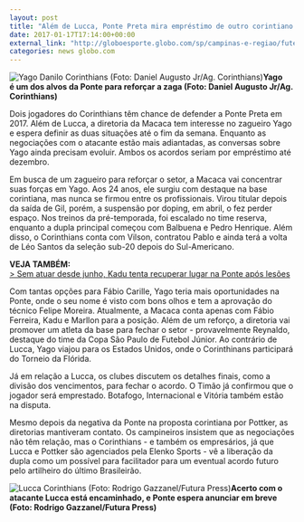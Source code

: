 ```yaml
---
layout: post
title: "Além de Lucca, Ponte Preta mira empréstimo de outro corintiano: Yago "
date: 2017-01-17T17:14:00+00:00
external_link: "http://globoesporte.globo.com/sp/campinas-e-regiao/futebol/noticia/2017/01/alem-de-lucca-ponte-preta-mira-emprestimo-de-outro-corintiano-yago.html"
categories: news globo.com
---
```

 ![Yago Danilo Corinthians (Foto: Daniel Augusto Jr/Ag. Corinthians)](http://s2.glbimg.com/hBX4qMRVpa1d3LRFMbVK_pQSJ_c=/0x0:1030x1364/300x397/s.glbimg.com/es/ge/f/original/2016/06/28/a3075f103148.jpg "Yago Danilo Corinthians (Foto: Daniel Augusto Jr/Ag. Corinthians)")**Yago é&nbsp;um dos alvos da Ponte para reforçar a zaga (Foto: Daniel Augusto Jr/Ag. Corinthians)**

Dois jogadores do Corinthians têm chance de defender a Ponte Preta em 2017. Além de Lucca, a diretoria da Macaca tem interesse no zagueiro Yago e espera definir as duas situações até o fim da semana. Enquanto as negociações com o atacante estão mais adiantadas, as conversas sobre Yago ainda precisam evoluir. Ambos os acordos seriam por empréstimo até dezembro.&nbsp;  
  
Em busca de um zagueiro para reforçar o setor, a Macaca vai concentrar suas forças em Yago. Aos 24 anos, ele surgiu com destaque na base corintiana, mas nunca se firmou entre os profissionais. Virou titular depois da saída de Gil, porém, a suspensão por doping, em abril, o fez perder espaço. Nos treinos da pré-temporada, foi escalado no time reserva, enquanto a dupla principal começou com Balbuena e Pedro Henrique. Além disso, o Corinthians conta com Vilson, contratou Pablo e ainda terá a volta de Léo Santos da seleção sub-20 depois do Sul-Americano.&nbsp;

**VEJA TAMBÉM:**  
[\>&nbsp;Sem atuar desde junho, Kadu tenta recuperar lugar na Ponte após lesões](http://globoesporte.globo.com/sp/campinas-e-regiao/futebol/times/ponte-preta/noticia/2017/01/sem-atuar-desde-junho-kadu-tenta-recuperar-lugar-na-ponte-apos-lesoes.html)

Com tantas opções para Fábio Carille, Yago teria mais oportunidades na Ponte, onde o seu nome é visto com bons olhos e tem a aprovação do técnico Felipe Moreira. Atualmente, a Macaca conta apenas com Fábio Ferreira, Kadu e Marllon para a posição.&nbsp;Além de um reforço, a diretoria vai promover um atleta da base para fechar o setor - provavelmente Reynaldo, destaque do time da Copa São Paulo de Futebol Júnior. Ao contrário de Lucca, Yago viajou para os Estados Unidos, onde o Corinthinans participará do Torneio da Flórida.&nbsp;

Já em relação a Lucca, os clubes discutem os detalhes finais, como a divisão dos vencimentos, para fechar o acordo. O Timão já confirmou que o jogador será emprestado. Botafogo, Internacional e Vitória também estão na disputa.

Mesmo depois da negativa da Ponte na proposta corintiana por Pottker, as diretorias mantiveram contato. Os campineiros insistem que as negociações não têm relação, mas o Corinthians - e também os empresários, já que Lucca e Pottker são agenciados pela Elenko Sports - vê a liberação da dupla como um possível para facilitador para um eventual acordo futuro pelo artilheiro do último Brasileirão.&nbsp;

 ![Lucca Corinthians (Foto: Rodrigo Gazzanel/Futura Press)](http://s2.glbimg.com/6qv_47p0Epx_Rnbb7u0pIjMfY24=/0x0:3000x1566/690x360/s.glbimg.com/es/ge/f/original/2016/10/11/20161011121117388_5.jpg "Lucca Corinthians (Foto: Rodrigo Gazzanel/Futura Press)")**Acerto com o atacante Lucca está encaminhado, e Ponte espera&nbsp;anunciar em breve (Foto: Rodrigo Gazzanel/Futura Press)**

